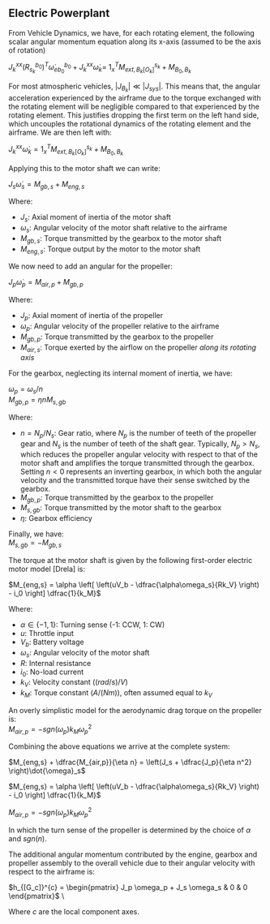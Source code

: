 ## Electric Powerplant

From Vehicle Dynamics, we have, for each rotating element, the following scalar angular momentum equation along its
x-axis (assumed to be the axis of rotation)

$J_k^{xx} \left( R^{b_0}_{s_k}\right)^T \dot{\omega}^{b_0}_{eb_0} + J_k^{xx} \dot{\omega}_{k} =$
$1_x^T M_{ext,B_k[O_k]}^{s_k} + M_{B_0,B_k}$

For most atmospheric vehicles, $\left| J_{B_k} \right| \ll \left| J_{sys}\right|$. This means that, the angular
acceleration experienced by the airframe due to the torque exchanged with the rotating element will be negligible
compared to that experienced by the rotating element. This justifies dropping the first term on the left hand side,
which uncouples the rotational dynamics of the rotating element and the airframe. We are then left with:

$J_k^{xx} \dot{\omega}_{k} = 1_x^T M_{ext,B_k[O_k]}^{s_k} + M_{B_0,B_k}$

Applying this to the motor shaft we can write:

$J_s \dot{\omega}_s = M_{gb,s} + M_{eng,s}$

Where:
- $J_s$: Axial moment of inertia of the motor shaft
- $\omega_s$: Angular velocity of the motor shaft relative to the airframe
- $M_{gb,s}$: Torque transmitted by the gearbox to the motor shaft
- $M_{eng,s}$: Torque output by the motor to the motor shaft

We now need to add an angular for the propeller:

$J_p \dot{\omega}_p = M_{air,p} + M_{gb,p}$

Where:
- $J_p$: Axial moment of inertia of the propeller
- $\omega_p$: Angular velocity of the propeller relative to the airframe
- $M_{gb,p}$: Torque transmitted by the gearbox to the propeller
- $M_{air,s}$: Torque exerted by the airflow on the propeller *along its rotating axis*

For the gearbox, neglecting its internal moment of inertia, we have:

$\omega_p = \omega_s / n$ \
$M_{gb,p} = \eta n M_{s,gb}$

Where:
- $n = N_p / N_s$: Gear ratio, where $N_p$ is the number of teeth of the propeller gear and $N_s$ is the number of teeth
  of the shaft gear. Typically, $N_p > N_s$, which reduces the propeller angular velocity with respect to that of the
  motor shaft and amplifies the torque transmitted through the gearbox. Setting $n<0$ represents an inverting gearbox,
  in which both the angular velocity and the transmitted torque have their sense switched by the gearbox.
- $M_{gb,p}$: Torque transmitted by the gearbox to the propeller
- $M_{s,gb}$: Torque transmitted by the motor shaft to the gearbox
- $\eta$: Gearbox efficiency

Finally, we have:\
$M_{s, gb} = -M_{gb, s}$

The torque at the motor shaft is given by the following first-order electric motor model [Drela] is:

$M_{eng,s} = \alpha \left[ \left(uV_b - \dfrac{\alpha\omega_s}{Rk_V} \right) - i_0 \right] \dfrac{1}{k_M}$

Where:
- $\alpha \in \{-1, 1\}$: Turning sense (-1: CCW, 1: CW)
- $u$: Throttle input
- $V_b$: Battery voltage
- $\omega_s$: Angular velocity of the motor shaft
- $R$: Internal resistance
- $i_0$: No-load current
- $k_V$: Velocity constant ($(rad/s)/V$)
- $k_M$: Torque constant ($A/(Nm)$), often assumed equal to $k_V$

An overly simplistic model for the aerodynamic drag torque on the propeller is:\
$M_{air,p} = -sgn(\omega_p) k_M \omega_p^2$

Combining the above equations we arrive at the complete system:

$M_{eng,s} + \dfrac{M_{air,p}}{\eta n}  = \left(J_s + \dfrac{J_p}{\eta n^2} \right)\dot{\omega}_s$

$M_{eng,s} = \alpha \left[ \left(uV_b - \dfrac{\alpha\omega_s}{Rk_V} \right) - i_0 \right] \dfrac{1}{k_M}$

$M_{air,p} = -sgn(\omega_p) k_M \omega_p^2$

In which the turn sense of the propeller is determined by the choice of $\alpha$ and $sgn(n)$.

The additional angular momentum contributed by the engine, gearbox and propeller assembly to the overall vehicle due to
their angular velocity with respect to the airframe is:

$h_{[G_c]}^{c} = \begin{pmatrix} J_p \omega_p + J_s \omega_s & 0 & 0 \end{pmatrix}$ \

Where $c$ are the local component axes.
